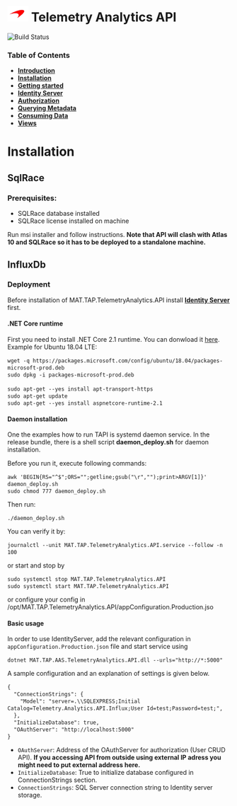# ![logo](/docs/branding.bmp) Telemetry Analytics API

![Build Status](https://mat-ocs.visualstudio.com/Telemetry%20Analytics%20Platform/_apis/build/status/MAT.TAP.TelemetryAnalytics.API/MAT.TAP.TelemetryAnalytics.API%20-%20Pull%20Request%20Gateway?branchName=develop)

### Table of Contents
- [**Introduction**](/README.md)<br>
- [**Installation**](/docs/Installation.md)<br>
- [**Getting started**](/docs/GettingStarted.md)<br>
- [**Identity Server**](/docs/IdentityServer.md)<br>
- [**Authorization**](/docs/Authorization.md)<br>
- [**Querying Metadata**](/docs/Metadata.md)<br>
- [**Consuming Data**](/docs/ConsumingData.md)<br>
- [**Views**](/docs/Views.md)<br>

# Installation
## SqlRace

### Prerequisites:
- SQLRace database installed
- SQLRace license installed on machine

Run msi installer and follow instructions. **Note that API will clash with Atlas 10 and SQLRace so it has to be deployed to a standalone machine.**

## InfluxDb
### Deployment

Before installation of MAT.TAP.TelemetryAnalytics.API install  [**Identity Server**](/docs/IdentityServer.md) first.

#### .NET Core runtime
First you need to install .NET Core 2.1 runtime. You can donwload it [here](https://www.microsoft.com/net/download/dotnet-core/2.1). Example for Ubuntu 18.04 LTE: 

```
wget -q https://packages.microsoft.com/config/ubuntu/18.04/packages-microsoft-prod.deb
sudo dpkg -i packages-microsoft-prod.deb

sudo apt-get --yes install apt-transport-https
sudo apt-get update
sudo apt-get --yes install aspnetcore-runtime-2.1
```

#### Daemon installation
One the examples how to run TAPI is systemd daemon service. In the release bundle, there is a shell script **daemon_deploy.sh** for daemon installation. 

Before you run it, execute following commands:
```
awk 'BEGIN{RS="^$";ORS="";getline;gsub("\r","");print>ARGV[1]}' daemon_deploy.sh
sudo chmod 777 daemon_deploy.sh
```

Then run:
```
./daemon_deploy.sh
```

You can verify it by:

```
journalctl --unit MAT.TAP.TelemetryAnalytics.API.service --follow -n 100
```

or start and stop by 

```
sudo systemctl stop MAT.TAP.TelemetryAnalytics.API
sudo systemctl start MAT.TAP.TelemetryAnalytics.API
```

or configure your config in /opt/MAT.TAP.TelemetryAnalytics.API/appConfiguration.Production.jso

#### Basic usage

In order to use IdentityServer, add the relevant configuration in `appConfiguration.Production.json` file and start service using

    dotnet MAT.TAP.AAS.TelemetryAnalytics.API.dll --urls="http://*:5000"

A sample configuration and an explanation of settings is given below.

```
{
  "ConnectionStrings": {
    "Model": "server=.\\SQLEXPRESS;Initial Catalog=Telemetry.Analytics.API.Influx;User Id=test;Password=test;",
  },
  "InitializeDatabase": true,
  "OAuthServer": "http://localhost:5000"
}
```

- `OAuthServer`: Address of the OAuthServer for authorization (User CRUD API). **If you accessing API from outside using external IP adress you might need to put external address here.**
- `InitializeDatabase`: True to initialize database configured in ConnectionStrings section.
- `ConnectionStrings`: SQL Server connection string to Identity server storage.
